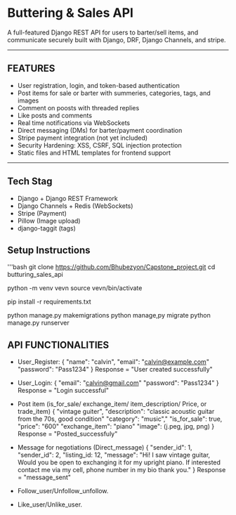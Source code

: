 # Buttering & Sales API

A full-featured Django REST API for users to barter/sell items, and communicate securely built with Django, DRF, Django Channels, and stripe.

---

## FEATURES

- User registration, login, and token-based authentication
- Post items for sale or barter with summeries, categories, tags, and images
- Comment on poosts with threaded replies
- Like posts and comments
- Real time notifications via WebSockets
- Direct messaging (DMs) for barter/payment coordination
- Stripe payment integration (not yet included)
- Security Hardening: XSS, CSRF, SQL injection protection
- Static files and HTML templates for frontend support

---

## Tech Stag

- Django + Django REST Framework
- Django Channels + Redis (WebSockets)
- Stripe (Payment)
- Pillow (Image upload)
- django-taggit (tags)

## Setup Instructions

'''bash
git clone <https://github.com/Bhubezyon/Capstone_project.git>
cd butturing_sales_api

python -m venv vevn
source vevn/bin/activate

pip install -r requirements.txt

python manage.py makemigrations
python manage,py migrate
python manage.py runserver

## API FUNCTIONALITIES

- User_Register:
{
    "name": "calvin",
    "email": "calvin@example.com"
    "password": "Pass1234"
}
Response = "User created successfully"

- User_Login:
{
    "email": "calvin@gmail.com"
    "password": "Pass1234"
}
Response = "Login successful"

- Post item (is_for_sale/ exchange_item/ item_description/ Price, or trade_item)
{
    "vintage guiter",
    "description": "classic acoustic guitar from the 70s, good condition"
    "category": "music","
    "is_for_sale": true,
    "price": "600"
    "exchange_item": "piano"
    "image": (j.peg, jpg, png)
}
Response = "Posted_successfuly"

- Message for negotiations (Direct_message)
{
    "sender_id": 1,
    "sender_id": 2,
    "listing_id: 12,
    "message": "Hi! I saw vintage guitar, Would you be open to exchanging it for my upright piano. If interested contact me via my cell, phone number in my bio thank you."
}
Response = "message_sent"

- Follow_user/Unfollow_unfollow.

- Like_user/Unlike_user.
